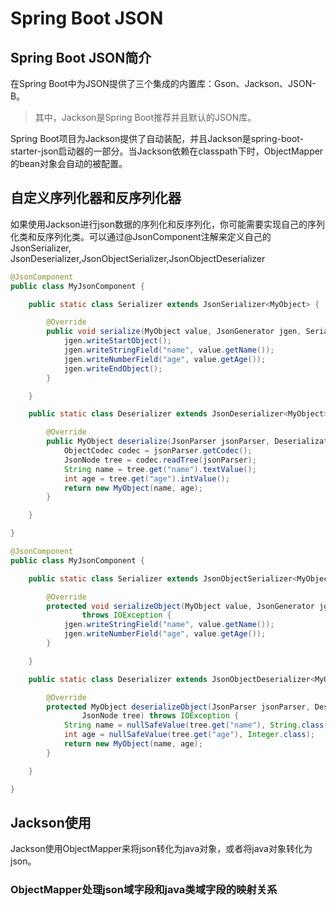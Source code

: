 # Spring Boot JSON
## Spring Boot JSON简介
在Spring Boot中为JSON提供了三个集成的内置库：Gson、Jackson、JSON-B。
> 其中，Jackson是Spring Boot推荐并且默认的JSON库。

Spring Boot项目为Jackson提供了自动装配，并且Jackson是spring-boot-starter-json启动器的一部分。当Jackson依赖在classpath下时，ObjectMapper的bean对象会自动的被配置。
## 自定义序列化器和反序列化器
如果使用Jackson进行json数据的序列化和反序列化，你可能需要实现自己的序列化类和反序列化类。可以通过@JsonComponent注解来定义自己的JsonSerializer, JsonDeserializer,JsonObjectSerializer,JsonObjectDeserializer
```java
@JsonComponent
public class MyJsonComponent {

    public static class Serializer extends JsonSerializer<MyObject> {

        @Override
        public void serialize(MyObject value, JsonGenerator jgen, SerializerProvider serializers) throws IOException {
            jgen.writeStartObject();
            jgen.writeStringField("name", value.getName());
            jgen.writeNumberField("age", value.getAge());
            jgen.writeEndObject();
        }

    }

    public static class Deserializer extends JsonDeserializer<MyObject> {

        @Override
        public MyObject deserialize(JsonParser jsonParser, DeserializationContext ctxt) throws IOException {
            ObjectCodec codec = jsonParser.getCodec();
            JsonNode tree = codec.readTree(jsonParser);
            String name = tree.get("name").textValue();
            int age = tree.get("age").intValue();
            return new MyObject(name, age);
        }

    }

}

@JsonComponent
public class MyJsonComponent {

    public static class Serializer extends JsonObjectSerializer<MyObject> {

        @Override
        protected void serializeObject(MyObject value, JsonGenerator jgen, SerializerProvider provider)
                throws IOException {
            jgen.writeStringField("name", value.getName());
            jgen.writeNumberField("age", value.getAge());
        }

    }

    public static class Deserializer extends JsonObjectDeserializer<MyObject> {

        @Override
        protected MyObject deserializeObject(JsonParser jsonParser, DeserializationContext context, ObjectCodec codec,
                JsonNode tree) throws IOException {
            String name = nullSafeValue(tree.get("name"), String.class);
            int age = nullSafeValue(tree.get("age"), Integer.class);
            return new MyObject(name, age);
        }

    }

}
```
## Jackson使用
Jackson使用ObjectMapper来将json转化为java对象，或者将java对象转化为json。
### ObjectMapper处理json域字段和java类域字段的映射关系

